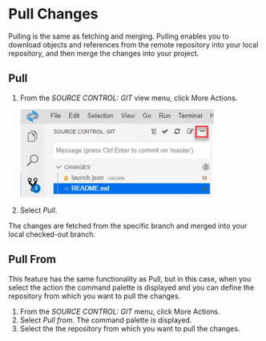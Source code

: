 <!-- loio952f893d45d1478d85b52448a663383f -->

# Pull Changes

Pulling is the same as fetching and merging. Pulling enables you to download objects and references from the remote repository into your local repository, and then merge the changes into your project.



<a name="loio952f893d45d1478d85b52448a663383f__section_glz_tyk_f4b"/>

## Pull

1.  From the *SOURCE CONTROL: GIT* view menu, click More Actions.

    ![](images/Git_More_Actions_button_5a1fc7b.png)

2.  Select *Pull*.

The changes are fetched from the specific branch and merged into your local checked-out branch.



<a name="loio952f893d45d1478d85b52448a663383f__section_zvl_5yk_f4b"/>

## Pull From

This feature has the same functionality as Pull, but in this case, when you select the action the command palette is displayed and you can define the repository from which you want to pull the changes.

1.  From the *SOURCE CONTROL: GIT* menu, click More Actions.
2.  Select *Pull from*. The command palette is displayed.
3.  Select the the repository from which you want to pull the changes.

